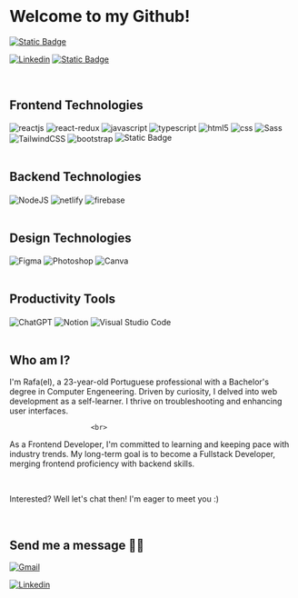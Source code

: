 <br>

# Welcome to my Github!


[![Static Badge](https://img.shields.io/badge/My%20Website-%23617566?style=for-the-badge&logo=data%3Aimage%2Fpng%3Bbase64%2CiVBORw0KGgoAAAANSUhEUgAAADIAAAAyCAYAAAAeP4ixAAAACXBIWXMAAAsTAAALEwEAmpwYAAAG00lEQVR4nO1a6Y8URRQfQDw%2FeF9gvDGamGgiKBg%2FaFS8IvE%2B8IjReOAC4hUvFgQiAgIag3hFJPrBf4BElwUEj2hEQA5BVnFlYXdm%2Br3umV0%2FsSu0%2BY2%2Fwkcx0z3LzsrGbCWd6a56R706Xv3eq8lk%2Bsv%2FtBSLxWNV9XZVnSsiDaraJCKRiPzFJ1LVrWx7Q1VvKxQKx2T6Qmlubj5cRO5X1WUi0qWqcXce8IhIo4iMhazMQTLgWVXNmU5h1Heb78YgCG5033xfZtp3g8cYllXVp5uamg77T4wIw%2FByVd1iOrQxDMNnVHWqG2VVHe%2FoHZ35nmgMmAJeEdlk5P2sqiN7exbmm1HfGobhXXEcDxCRESLSKSJ7VPVhy%2BcbghIEwaPs9C4RGQ4ZYRjeDZlmdufVfLlhU6rqV2bEJ8dxfAja8Kuq69jhBT5vOUNY%2Fy7b1nqy6s1%2BWxlF0dE1MUJEhojIehrxu6pe6rWPY1tzS0vLEdUaks1mjxKRFvI%2B7vFcBnls%2Bymfz5%2FSIyPa2tpOVNVtbi8EQXCqbY%2FjeLCIbOdmvrecjEqGoNDjlQYBsjL7D%2BBG8v%2Fa3t5%2B%2FAEZwWleTkXt%2BXz%2BnISObI%2FjeFB3DYEOEdlBGWP9duiEbrYvraQjsfDQsn7%2FTxF5MwiC8wxNyVDsmQQ5FQ1he71z1xkW6IAu6PT6MKtbRoRheAM8EDwRvJCqLqFHcgLXicgMngWdSWs4zRAsV3o8yJphHEdMnUvQB%2BMVR1dlBDas2xeq%2BpKrz%2BfzF4vIIhEpeKfzLlX9El5IROrCMLwe7hjLgrClRId3LpURoMFZQ8%2B1kgNmZQLaLIJOMyCT3X6pyi3jdKWwzf4GRInj%2BFARudlt8lo%2BIrIdsqGjnF53zuBQTTQC8MDBDghMMThLuitV9VoMgIh8SFC4WlV%2FI1DcO8qoU9UfSPOBqk4CL2WUYEqSThG5hXRt5Yy1hPdR6QactglGnEa6YhzHA1MMTtwjKEQHbskOTaErwRkggSRDGtnBJ5IUi8gYKl2RRFetIaRbQd1jUnTXka6hIgyhZ%2BhMO3xEZBo7OLuGhsxhB19NO6RdP%2BFA0uT2lz5RlHFGEAT3mLoJxvO86OpBw%2Fof8e1wkYg84ANKPvVG5h2kXc%2FvX7iB7zQ04w3vXuSAENnFLRUNEZHXyPiJqfveCFxjBH7Kupe9ffOZ4f3GDMIGU%2F8x66dS1mzSLDY03xne9ab%2BI9ZNTzJkOIkEAI0n8R5CEkRucT6fPxcuV1XzpD0fvDiF3XkBMBhF0emEOZsNir0ALhTnAGfgQhoyku0BZDu9MMBEj463lf24KJPip92JPdIAuucRlrrlFYbhKL5vsvwO2kRRdAXgjZsxPqXl5QYLWRZPbwkFIxYxel9Q1Vd8XsRFFY0ws%2FK2mzrMAkYmiqIzzOysIbgDzTSPdx7rZ2IWQF8oFM4CP0d4g4ntZ3qDsMDXWygUzizHW43bR2eucsuLTCv9%2FeJGz4I6FM7EXl4R%2Bdbwfm15AR49vVd7elf5e83OWqoh2BtYq26jIVFgRm2i2YD7TS%2F3TpuhqSvnwUTkDx8CMcgSQ%2FOY4X3S1O9Igk%2F7FEBoB9HtKZ%2FNZk8yiYGy06uq75O3K5fLnezqi8XicYT8aJtfQe9itu%2BDLjzet6oyor%2F0lVL4BzQiYdaFJZREC2DH5TWnhqDR5QhKh2SPQKOB8eP6KoxXQhcR%2BSI1sALmSgqYEPyQrqNGgdVAk%2FYZkkA3wCGMxMCKoW5blSNjQ93RJtRdylB3m01U8B0n%2F2rQgJb5gapDXVW9lbJ2Joa6JH7EzEpfTT48lGgEGQa5XK9DtinpoE6mgxbi4ArD8DpgolwudzaT3yU6vKMObaTBIbcQvFWmg%2BrZvi5tOdtZuSYlQbeWmKjWCbrpkJ2UoAOEqsoIP4Y2TwdAYRAEw3wv18OU6ZQyKdNhBKAdXh9ez3S3cIk1piSxx7K9xd1xdMcQ4qudVSaxGw4oiY3S0dFxAlKULvbwXSOvFZordSTNEFV9sNK1gqoONUFVE%2FBWpicF6x%2BXLU6hf7%2BHHJhDtK2trUd286JnR7mLnjAMR0Ge29wWfPao0PuscqgW69qNIO9R3AZ9p1pDVPU9tq0xV2%2BDAX965erNuwydZ25km5BJ4ak83MFsnENphiDWcGGCiFwCGbjx0n%2BXMXTM7dW7dywtBxOoFGHpc8b7oBMTKhmiqk%2FZ62nwIkFh5G2qKgKsRSGUmeRFg%2Fv8YQB%2FDgiC4Cb3zffllf4wQO81MRV69JZBWBLETp0HAElwyDUAAB4UA8oVbEqCutki8jmyh4QaXXxwP7KFbbNw11HzjdxfMn2n%2FA33tOsywrC8DQAAAABJRU5ErkJggg%3D%3D)
](https://rafa-lopes.netlify.app/)
  
[![Linkedin](https://img.shields.io/badge/LinkedIn-0077B5?style=for-the-badge&logo=linkedin&logoColor=white)](https://www.linkedin.com/in/rafael-lopes-frontend-developer/)
[![Static Badge](https://img.shields.io/badge/download%20cv-%23ddd?style=for-the-badge&logo=data%3Aimage%2Fpng%3Bbase64%2CiVBORw0KGgoAAAANSUhEUgAAADIAAAAyCAYAAAAeP4ixAAAACXBIWXMAAAsTAAALEwEAmpwYAAABDElEQVR4nO2X%2FQqCQBDE5ylMev8XKf%2BKoBKij6fZEFY4xIv1Wrq15gdLgt6442x2AcTMDsARP4BorR6hkWAwkWgwkWgwkWgwkWgwkWiESESM1Rk0cnQL7lOM9QZ7g0YII6vXkAhNgEaCPU0wkWBPE0zkTxM5AbgAaAs0hjU9gINDHx8L9HrNPWMmp9HqmuHcOYKRBsBVr3sC2Bo0Nsmax8yaar%2Fs78xMNZaa%2BPoWJWcm1SgxUWWvNWdm1Cg1UW3TmH6Jx8%2F0OPdS8O7DRSBNJq2lSYTYxk%2FNlJoI8X9kGKGbVluxD3hsLxotrN2IB0IjChNxRjhaCkfLGeFoKRwtZ4SjpUiwQim1GzcbeQG1AFqJ0C8cGAAAAABJRU5ErkJggg%3D%3D)
](https://drive.google.com/file/d/14v_VkQ3HAfnLcltgsVtZeOgxJAvctO6L/view?usp=share_link?alt=media&token=d6ef8f22-21a7-41e5-8ac7-d8afc5003be6)

<br>

## Frontend Technologies

<div style="display: inline_block">

<img align="center" style="display:inline" alt="reactjs"  src="https://img.shields.io/badge/React-20232A?style=for-the-badge&logo=react&logoColor=61DAFB"/>

<img align="center" style="display:inline" alt="react-redux"  src="https://img.shields.io/badge/Redux-20232A?style=for-the-badge&logo=redux&logoColor=61DAFB"/>

<img align="center" style="display:inline" alt="javascript"  src="https://img.shields.io/badge/JavaScript-323330?style=for-the-badge&logo=javascript&logoColor=F7DF1E">

<img align="center" style="display:inline" alt="typescript"  src="https://img.shields.io/badge/TypeScript-323330?style=for-the-badge&logo=typescript&logoColor=2f74c0">

<img align="center" style="display:inline" alt="html5"  src="https://img.shields.io/badge/HTML5-E34F26?style=for-the-badge&logo=html5&logoColor=white"/>

<img align="center" style="display:inline" alt="css"  src="https://img.shields.io/badge/CSS3-1572B6?style=for-the-badge&logo=css3&logoColor=white"/>

<img align="center" style="display:inline" alt="Sass"  src="https://img.shields.io/badge/Sass-1572B6?style=for-the-badge&&color=c76494&logo=Sass&logoColor=white"/>

<img align="center" style="display:inline" alt="TailwindCSS"  src="https://img.shields.io/badge/TailwindCSS-1572B6?style=for-the-badge&logo=TailwindCSS&logoColor=white"/>

<img align="center" style="display:inline" alt="bootstrap"  src="https://img.shields.io/badge/Bootstrap-563D7C?style=for-the-badge&logo=bootstrap&logoColor=white"/>

<img alt="Static Badge" src="https://img.shields.io/badge/And%20more!-%23ddd?style=for-the-badge&logo=data%3Aimage%2Fpng%3Bbase64%2CiVBORw0KGgoAAAANSUhEUgAAADIAAAAyCAYAAAAeP4ixAAAACXBIWXMAAAsTAAALEwEAmpwYAAAA5UlEQVR4nO3UMW7CQBSE4b%2BBVOC0gUORcAxMuCXESBClAcM1IH2ijYaVI7IRnddiPulVnnnF2mswMzMzMzMzuwsPwCtQAZ%2BaN2AO9DvQ%2FzEGPoCvxLwDI%2FLtx5O4LNkBE2CgeQZqPdsmTqbtfrRQcA8UXCsay8oM%2B9FaoXASKS%2FKhG82t350Vii8ypShMqcM%2B9HphkXFP4va7keVQuFipUyVWWXYj%2BYK1YnL9ggclZll2I%2F6%2Bk%2BH4EEXa6iZNpZsgF6G%2FV9GjWV%2FTVjylHH%2F6mRKfYdnzVKvs9eBvpmZmZmZmRkd9w1Ms7n%2BqE9GlAAAAABJRU5ErkJggg%3D%3D">

</div>

<br>

## Backend Technologies

<div style="display: inline_block">

<img align="center" style="display:inline" alt="NodeJS"  src="https://img.shields.io/badge/Node.js-43853D?style=for-the-badge&logo=node.js&logoColor=white"/>

<img align="center" style="display:inline" alt="netlify"  src="https://img.shields.io/badge/Netlify-00C7B7?style=for-the-badge&logo=netlify&logoColor=white"/>

<img align="center" style="display:inline" alt="firebase"  src="https://img.shields.io/badge/Firebase-E34F26?style=for-the-badge&logo=firebase&logoColor=whtie"/>

</div>

<br>

## Design Technologies

<div style="display: inline_block">

<img align="center" style="display:inline" alt="Figma"  src="https://img.shields.io/badge/Figma-f7f7f7?style=for-the-badge&logo=Figma"/>

<img align="center" style="display:inline" alt="Photoshop"  src="https://img.shields.io/badge/Photoshop-001d34?style=for-the-badge&logo=Adobe-Photoshop"/>

<img align="center" style="display:inline" alt="Canva"  src="https://img.shields.io/badge/Canva-20232A?style=for-the-badge&logo=Canva"/>

</div>

<br>

## Productivity Tools

<div style="display: inline_block">

<img align="center" style="display:inline" alt="ChatGPT"  src="https://img.shields.io/badge/ChatGPT-79277d?style=for-the-badge&logo=openai"/>

<img align="center" style="display:inline" alt="Notion"  src="https://img.shields.io/badge/Notion-333?style=for-the-badge&logo=Notion"/>

<img align="center" style="display:inline" alt="Visual Studio Code"  src="https://img.shields.io/badge/Visual Studio Code-1b5ea6?style=for-the-badge&logo=Visual Studio Code"/>

</div>

<br>

## Who am I?

<p>  I'm Rafa(el), a 23-year-old Portuguese professional with
                        a Bachelor's degree in Computer Engeneering. Driven by
                        curiosity, I delved into web development as a
                        self-learner. I thrive on troubleshooting and enhancing
                        user interfaces.</p>
                        
                        <br>
<p>As a Frontend Developer, I'm committed to learning and
                        keeping pace with industry trends. My long-term goal is
                        to become a Fullstack Developer, merging frontend
                        proficiency with backend skills.</p>

<br>

<p>Interested? Well let's chat then! I'm eager to meet you :)</p>

<br>

## Send me a message 🙋‍♂️

[![Gmail](https://img.shields.io/badge/Gmail-0078D4?style=for-the-badge&color=red&logo=gmail&logoColor=white)](mailto:rafalopessecond@gmail.com)

[![Linkedin](https://img.shields.io/badge/LinkedIn-0077B5?style=for-the-badge&logo=linkedin&logoColor=white)](https://www.linkedin.com/in/rafael-lopes-frontend-developer/)

